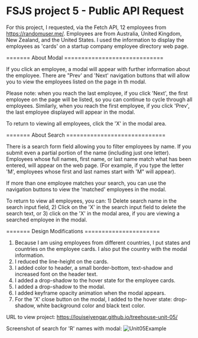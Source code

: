 # FSJS project 5 - Public API Request

For this project, I requested, via the Fetch API, 12 employees from https://randomuser.me/. Employees are from Australia, United Kingdom, New Zealand, and the United States.  I used the information to display the employees as 'cards' on a startup company employee directory web page.

======= About Modal =============================

If you click an employee, a modal will appear with further information about the employee.  There are "Prev' and 'Next' navigation buttons that will allow you to view the employees listed on the page in th modal.  

Please note: when you reach the last employee, if you click 'Next', the first employee on the page will be listed, so you can continue to cycle through all employees.  Similarly, when you reach the first employee, if you click 'Prev', the last employee displayed will appear in the modal.

To return to viewing all employees, click the 'X' in the modal area.

======= About Search =============================

There is a search form field allowing you to filter employees by name.  If you submit even a partial portion of the name (including just one letter).  Employees whose full names, first name, or last name match what has been entered, will appear on the web page.  (For example, if you type the letter 'M', employees whose first and last names start with 'M" will appear).

If more than one employee matches your search, you can use the navigation buttons to view the 'matched' employees in the modal.

To return to view all employees, you can: 1) Delete search name in the search input field, 2) Click on the 'X' in the search input field to delete the search text, or 3) click on the 'X' in the modal area, if you are viewing a searched employee in the modal.

======= Design Modifications ======================

1) Because I am using employees from different countries, I put states and countries on the employee cards.  I also put the country with the modal information.
2) I reduced the line-height on the cards.
3) I added color to header, a small border-bottom, text-shadow and increased font on the header text.
4) I added a drop-shadow to the hover state for the employee cards.
5) I added a drop-shadow to the modal.
6) I added keyframe opacity animation when the modal appears.
7) For the 'X' close button on the modal, I added to the hover state: drop-shadow, white background color and black text color.

URL to view project: https://louiseiyengar.github.io/treehouse-unit-05/

Screenshot of search for 'R' names with modal:
![Unit05Example](https://user-images.githubusercontent.com/42808209/55358772-2727da80-549e-11e9-9e33-ee4e028dcabe.jpg)
